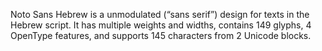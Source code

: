 Noto Sans Hebrew is a unmodulated (“sans serif”) design for texts in the Hebrew script. It has multiple weights and widths, contains 149 glyphs, 4 OpenType features, and supports 145 characters from 2 Unicode blocks.